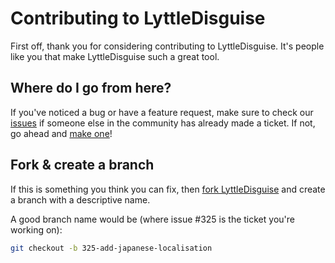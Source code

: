 # Contributing to LyttleDisguise

First off, thank you for considering contributing to LyttleDisguise. It's people like you that make LyttleDisguise such a great tool.

## Where do I go from here?

If you've noticed a bug or have a feature request, make sure to check our [issues](https://github.com/Lyttle-Development/LyttleDisguise/issues) if someone else in the community has already made a ticket. If not, go ahead and [make one](https://github.com/Lyttle-Development/LyttleDisguise/issues/new)!

## Fork & create a branch

If this is something you think you can fix, then [fork LyttleDisguise](https://help.github.com/articles/fork-a-repo) and create a branch with a descriptive name.

A good branch name would be (where issue #325 is the ticket you're working on):

```bash
git checkout -b 325-add-japanese-localisation
